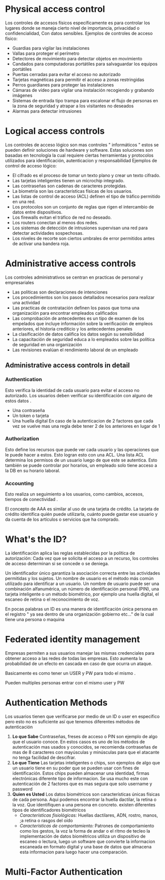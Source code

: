 # Physical access control 
Los controles de accesos físicos específicamente es para controlar los lugares donde se maneja cierto nivel de importancia, privacidad o confidencialidad, Con datos sensibles.
Ejemplos de controles de acceso físico:
- Guardias para vigilar las instalaciones
- Vallas para proteger el perímetro
- Detectores de movimiento para detectar objetos en movimiento
- Candados para computadoras portátiles para salvaguardar los equipos portátiles
- Puertas cerradas para evitar el acceso no autorizado
- Tarjetas magnéticas para permitir el acceso a zonas restringidas
- Perros guardianes para proteger las instalaciones
- Cámaras de vídeo para vigilar una instalación recogiendo y grabando imágenes
- Sistemas de entrada tipo trampa para escalonar el flujo de personas en la zona de seguridad y atrapar a los visitantes no deseados
- Alarmas para detectar intrusiones


# Logical access controls

Los controles de acceso lógico son mas controles " informáticos " estos se pueden definir soluciones de hardware y software. Estas soluciones son basadas en tecnología la cual requiere ciertas herramientas y protocolos utilizados para identificación, autenticacion y responsabilidad 
Ejemplos de control de acceso lógico:
- El cifrado es el proceso de tomar un texto plano y crear un texto cifrado.
- Las tarjetas inteligentes tienen un microchip integrado.
- Las contraseñas son cadenas de caracteres protegidas.
- La biometría son las características físicas de los usuarios.
- Las listas de control de acceso (ACL) definen el tipo de tráfico permitido en una red.
- Los protocolos son un conjunto de reglas que rigen el intercambio de datos entre dispositivos.
- Los firewalls evitan el tráfico de red no deseado.
- Los routers conectan al menos dos redes.
- Los sistemas de detección de intrusiones supervisan una red para detectar actividades sospechosas.
- Los niveles de recorte son ciertos umbrales de error permitidos antes de activar una bandera roja.

# Administrative access controls

Los controles administrativos se centran en practicas de personal y empresariales
- Las políticas son declaraciones de intenciones
- Los procedimientos son los pasos detallados necesarios para realizar una actividad
- Las practicas de contratación definen los pasos que toma  una organización para encontrar empleados calificados 
- Las comprobación de antecedentes es un tipo de examen de los empelados que incluye información sobre la verificación de empleos anteriores, el historia crediticio y los antecedentes penales 
- La clasificación de datos califica los datos según su sensibilidad 
- La capacitación de seguridad educa a lo empleados sobre las política de seguridad en una organización 
- Las revisiones evalúan el rendimiento laboral de un empleado 

## Administrative access controls in detail
### Authentication
Esto verifica la identidad de cada usuario para evitar el acceso no autorizado. Los usuarios deben verificar su identificación con alguno de estos datos .
- Una contraseña
- Un token o tarjeta
- Una huella digital
En caso de la autenticacion de 2 factores que cada vez se vuelve mas una regla debe tener 2 de los anteriores en lugar de 1 

### Authorization

Esto define los recursos que puede ver cada usuario y las operaciones que le puede hacer a estos. 
Esto logran esto con una ACL. Una lista ACL determina los permisos de un usuario luego de que este se autentica. Esto también se puede controlar por horarios, un empleado solo tiene acceso a la DB en su horario laboral.

### Accounting

Esto realiza un seguimiento a los usuarios, como cambios, accesos, tiempos de conectividad .

El concepto de AAA es similar al uso de una tarjeta de crédito. La tarjeta de crédito identifica quién puede utilizarla, cuánto puede gastar ese usuario y da cuenta de los artículos o servicios que ha comprado.

# What's the ID?


La identificación aplica las reglas establecidas por la política de autorización: Cada vez que se solicita el acceso a un recurso, los controles de acceso determinan si se concede o se deniega.

Un identificador único garantiza la asociación correcta entre las actividades permitidas y los sujetos. Un nombre de usuario es el método más común utilizado para identificar a un usuario. Un nombre de usuario puede ser una combinación alfanumérica, un número de identificación personal (PIN), una tarjeta inteligente o un método biométrico, por ejemplo una huella digital, el escaneo de retina o el reconocimiento de voz.

En pocas palabras un ID es una manera de identificación única persona en el registro " ya sea dentro de una organización gobierno etc..." de la cual tiene una persona o maquina 


# Federated identity management 

Empresas permiten a sus usuarios manejar las mismas credenciales para obtener acceso a las redes de todas las empresas. Esto aumenta la probabilidad de un efecto en cascada en caso de que ocurra un ataque.

Basicamente es como tener un USER y PW para todo el mismo .

Pueden multiples personas entrar con el mismo user y PW 

# Authentication Methods 

Los usuarios tienen que verificarse por medio de un ID o user en especifico pero esto no es suficiente así que tenemos diferentes métodos de autenticación 

1) **Lo que Sabe** Contraseñas, freses de acceso o PIN son ejemplo de algo que el usuario conoce. En estos casos es uno de los métodos de autenticación mas usados y conocidos, se recomienda contraseñas de mas de 8 caracteres con mayúsculas y minúsculas para que el atacante no tenga facilidad de descifrar.
2) **Lo que Tiene** Las tarjetas inteligentes o chips, son ejemplos de algo que un usuario tiene en su poder que se pueden usar con fines de identificación. Estos chips pueden almacenar una identidad, firmas electrónicas diferente tipo de informacion. Se usa mucho este con autenticación de 2 factores que es mas segura que solo username y password 
3) **Quien es Usted** Los datos biométricos son características únicas físicas de cada persona.
   Aqui podemos encontrar la huella dactilar, la retina o la voz. Que identifiquen a una persona en concreto.
   existen diferentes tipos de identificadores biométricos 
   - *Características fisiológicas:* Huellas dactilares, ADN, rostro, manos, ;a retina o rasgos del oído
   - *Características de comportamiento:* Patrones de comportamiento como los gestos, la voz la forma de andar o el ritmo de tecleo
    la implementación de datos biométricos utiliza un dispositivo de escaneo o lectura, luego un software que convierte la informacion escaneada en formato digital y una base de datos que almacena esta informacion para luego hacer una comparación.

# Multi-Factor Authentication 
















